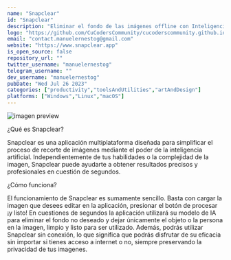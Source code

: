 ```yaml
---
name: "Snapclear"
id: "Snapclear"
description: "Eliminar el fondo de las imágenes offline con Inteligencia artificial"
logo: "https://github.com/CuCodersCommunity/cucoderscommunity.github.io/assets/53962116/0c31646e-9f0e-4636-8824-5430bfcb187e"
email: "contact.manuelernestog@gmail.com"
website: "https://www.snapclear.app"
is_open_source: false
repository_url: ""
twitter_username: "manuelernestog"
telegram_username: ""
dev_username: "manuelernestog"
pubDate: "Wed Jul 26 2023"
categories: ["productivity","toolsAndUtilities","artAndDesign"]
platforms: ["Windows","Linux","macOS"]
---
```


![imagen preview](https://github.com/CuCodersCommunity/cucoderscommunity.github.io/assets/53962116/0c4d5c92-dac2-43f0-a142-d5c72765f65a)


¿Qué es Snapclear?

Snapclear es una aplicación multiplataforma diseñada para simplificar el proceso de recorte de imágenes mediante el poder de la inteligencia artificial. Independientemente de tus habilidades o la complejidad de la imagen, Snapclear puede ayudarte a obtener resultados precisos y profesionales en cuestión de segundos.

¿Cómo funciona?

El funcionamiento de Snapclear es sumamente sencillo. Basta con cargar la imagen que desees editar en la aplicación, presionar el botón de procesar ¡y listo! En cuestiones de segundos la aplicación utilizará su modelo de IA para eliminar el fondo no deseado y dejar únicamente el objeto o la persona en la imagen, limpio y listo para ser utilizado. Además, podrás utilizar Snapclear sin conexión, lo que significa que podrás disfrutar de su eficacia sin importar si tienes acceso a internet o no, siempre preservando la privacidad de tus imagenes.
